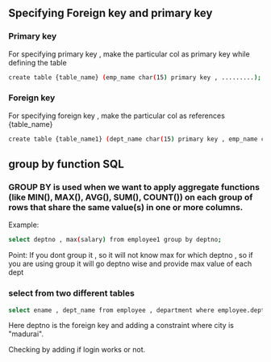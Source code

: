 ## Specifying Foreign key and primary key

### Primary key
For specifying primary key , make the particular col as primary key while defining the table
```bash
create table {table_name} (emp_name char(15) primary key , .........);
```

### Foreign key
For specifying foreign key , make the particular col as references {table_name}
```bash
create table {table_name1} (dept_name char(15) primary key , emp_name char(15) references {table_name} , .....);
```

## group by function SQL

### GROUP BY is used when we want to apply aggregate functions (like MIN(), MAX(), AVG(), SUM(), COUNT()) on each group of rows that share the same value(s) in one or more columns.

Example:
```bash
select deptno , max(salary) from employee1 group by deptno;
```
Point: If you dont group it , so it will not know max for which deptno , so if you are using group it will go deptno wise and provide max value of each dept

### select from two different tables
```bash
select ename , dept_name from employee , department where employee.deptno = department.deptno and city='madurai';
```
Here deptno is the foreign key and adding a constraint where city is "madurai".

Checking by adding if login works or not.



